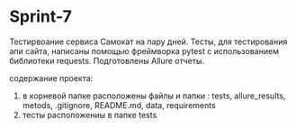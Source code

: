 # Sprint-7
Тестирвоание сервиса Самокат на пару дней.
Тесты, для тестирования апи сайта, написаны помощью фреймворка pytest 
с использованием библиотеки requests.
Подготовлены Allure отчеты.

содержание проекта:
1. в корневой папке расположены файлы и папки : tests, allure_results, metods, .gitignore,  README.md, data, requirements
2. тесты расположениы в папке tests
